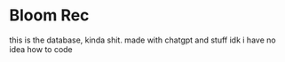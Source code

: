 # Bloom Rec
this is the database, kinda shit.
made with chatgpt and stuff idk i have no idea how to code
